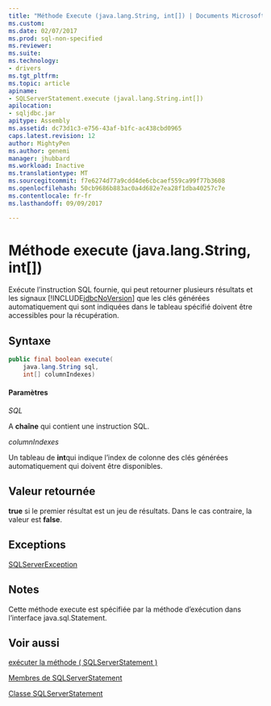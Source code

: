 ```yaml
---
title: "Méthode Execute (java.lang.String, int[]) | Documents Microsoft"
ms.custom: 
ms.date: 02/07/2017
ms.prod: sql-non-specified
ms.reviewer: 
ms.suite: 
ms.technology:
- drivers
ms.tgt_pltfrm: 
ms.topic: article
apiname:
- SQLServerStatement.execute (javal.lang.String.int[])
apilocation:
- sqljdbc.jar
apitype: Assembly
ms.assetid: dc73d1c3-e756-43af-b1fc-ac438cbd0965
caps.latest.revision: 12
author: MightyPen
ms.author: genemi
manager: jhubbard
ms.workload: Inactive
ms.translationtype: MT
ms.sourcegitcommit: f7e6274d77a9cdd4de6cbcaef559ca99f77b3608
ms.openlocfilehash: 50cb9686b883ac0a4d682e7ea28f1dba40257c7e
ms.contentlocale: fr-fr
ms.lasthandoff: 09/09/2017

---
```

# <a name="execute-method-javalangstring-int"></a>Méthode execute (java.lang.String, int[])

  Exécute l’instruction SQL fournie, qui peut retourner plusieurs résultats et les signaux [!INCLUDE[jdbcNoVersion](../../../includes/jdbcnoversion-md.md)] que les clés générées automatiquement qui sont indiquées dans le tableau spécifié doivent être accessibles pour la récupération.

## <a name="syntax"></a>Syntaxe

```Java
public final boolean execute(
    java.lang.String sql,
    int[] columnIndexes)
```

#### <a name="parameters"></a>Paramètres
*SQL*

A **chaîne** qui contient une instruction SQL.

*columnIndexes*

Un tableau de **int**qui indique l’index de colonne des clés générées automatiquement qui doivent être disponibles.

## <a name="return-value"></a>Valeur retournée
**true** si le premier résultat est un jeu de résultats. Dans le cas contraire, la valeur est **false**.
  
## <a name="exceptions"></a>Exceptions
[SQLServerException](./sqlserverexception-class.md)

## <a name="remarks"></a>Notes
Cette méthode execute est spécifiée par la méthode d’exécution dans l’interface java.sql.Statement.

## <a name="see-also"></a>Voir aussi

[exécuter la méthode &#40; SQLServerStatement &#41;](./execute-method-sqlserverstatement.md)

[Membres de SQLServerStatement](./sqlserverstatement-members.md)

[Classe SQLServerStatement](./sqlserverstatement-class.md)

